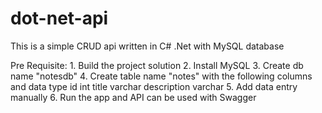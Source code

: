 # dot-net-api

This is a simple CRUD api written in C# .Net with MySQL database

Pre Requisite:
    1. Build the project solution
    2. Install MySQL
    3. Create db name "notesdb"
    4. Create table name "notes" with the following columns and data type
        id              int
        title           varchar
        description     varchar
    5. Add data entry manually
    6. Run the app and API can be used with Swagger

    

